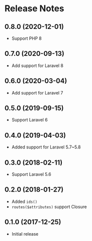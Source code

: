 # Release Notes

## 0.8.0 (2020-12-01)

- Support PHP 8

## 0.7.0 (2020-09-13)

- Add support for Laravel 8

## 0.6.0 (2020-03-04)

- Add support for Laravel 7

## 0.5.0 (2019-09-15)

- Support Laravel 6

## 0.4.0 (2019-04-03)

- Added support for Laravel 5.7~5.8

## 0.3.0 (2018-02-11)

- Support Laravel 5.6

## 0.2.0 (2018-01-27)

- Added `ids()`
- `routes($attributes)` support Closure

## 0.1.0 (2017-12-25)

- Initial release

